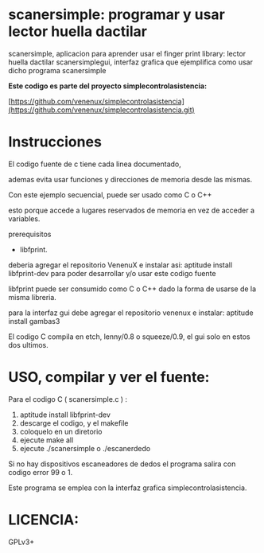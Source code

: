 scanersimple: programar y usar lector huella dactilar
============

scanersimple, aplicacion para aprender usar el finger print library: lector huella dactilar
scanersimplegui, interfaz grafica que ejemplifica como usar dicho programa scanersimple

**Este codigo es parte del proyecto simplecontrolasistencia:** 

[https://github.com/venenux/simplecontrolasistencia](https://github.com/venenux/simplecontrolasistencia.git)


Instrucciones
=============

El codigo fuente de c tiene cada linea documentado, 

ademas evita usar funciones y direcciones de memoria desde las mismas.

Con este ejemplo secuencial, puede ser usado como C o C++

esto porque accede a lugares reservados de memoria en vez de acceder a variables.

prerequisitos

* libfprint.

deberia agregar el repositorio VenenuX e instalar asi: aptitude install libfprint-dev
para poder desarrollar y/o usar este codigo fuente

libfprint puede ser consumido como C o C++ dado la forma de usarse de la misma libreria.

para la interfaz gui debe agregar el repositorio venenux e instalar: aptitude install gambas3

El codigo C compila en etch, lenny/0.8 o squeeze/0.9, el gui solo en estos dos ultimos.

USO, compilar y ver el fuente:
=============================

Para el codigo C ( scanersimple.c ) :

1. aptitude install libfprint-dev
2. descarge el codigo, y el makefile
3. coloquelo en un diretorio
4. ejecute make all
5. ejecute ./scanersimple o ./escanerdedo

Si no hay dispositivos escaneadores de dedos el programa salira con codigo error 99 o 1.

Este programa se emplea con la interfaz grafica simplecontrolasistencia.

LICENCIA:
========

GPLv3+

